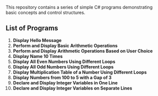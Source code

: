This repository contains a series of simple C# programs demonstrating basic concepts and control structures.

## List of Programs

1. **Display Hello Message**
2. **Perform and Display Basic Arithmetic Operations**
3. **Perform and Display Arithmetic Operations Based on User Choice**
4. **Display Name 10 Times**
5. **Display All Even Numbers Using Different Loops**
6. **Display All Odd Numbers Using Different Loops**
7. **Display Multiplication Table of a Number Using Different Loops**
8. **Display Numbers from 100 to 5 with a Gap of 3**
9. **Declare and Display Integer Variables in One Line**
10. **Declare and Display Integer Variables on Separate Lines**
